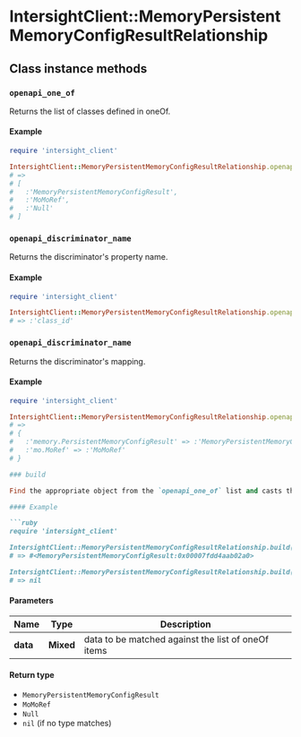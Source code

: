 # IntersightClient::MemoryPersistentMemoryConfigResultRelationship

## Class instance methods

### `openapi_one_of`

Returns the list of classes defined in oneOf.

#### Example

```ruby
require 'intersight_client'

IntersightClient::MemoryPersistentMemoryConfigResultRelationship.openapi_one_of
# =>
# [
#   :'MemoryPersistentMemoryConfigResult',
#   :'MoMoRef',
#   :'Null'
# ]
```

### `openapi_discriminator_name`

Returns the discriminator's property name.

#### Example

```ruby
require 'intersight_client'

IntersightClient::MemoryPersistentMemoryConfigResultRelationship.openapi_discriminator_name
# => :'class_id'
```

### `openapi_discriminator_name`

Returns the discriminator's mapping.

#### Example

```ruby
require 'intersight_client'

IntersightClient::MemoryPersistentMemoryConfigResultRelationship.openapi_discriminator_mapping
# =>
# {
#   :'memory.PersistentMemoryConfigResult' => :'MemoryPersistentMemoryConfigResult',
#   :'mo.MoRef' => :'MoMoRef'
# }

### build

Find the appropriate object from the `openapi_one_of` list and casts the data into it.

#### Example

```ruby
require 'intersight_client'

IntersightClient::MemoryPersistentMemoryConfigResultRelationship.build(data)
# => #<MemoryPersistentMemoryConfigResult:0x00007fdd4aab02a0>

IntersightClient::MemoryPersistentMemoryConfigResultRelationship.build(data_that_doesnt_match)
# => nil
```

#### Parameters

| Name | Type | Description |
| ---- | ---- | ----------- |
| **data** | **Mixed** | data to be matched against the list of oneOf items |

#### Return type

- `MemoryPersistentMemoryConfigResult`
- `MoMoRef`
- `Null`
- `nil` (if no type matches)

